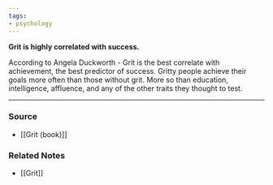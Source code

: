 ```yaml
---
tags:
- psychology
---
```

**Grit is highly correlated with success.**

According to Angela  Duckworth - Grit is the best correlate with achievement, the best predictor of success. Gritty people achieve their goals more often than those without grit. More so than education, intelligence, affluence, and any of the other traits they thought to test.

---

### Source
- [[Grit (book)]]

### Related Notes
- [[Grit]]